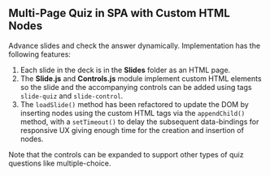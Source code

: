 ## Multi-Page Quiz in SPA with Custom HTML Nodes

Advance slides and check the answer dynamically. Implementation has the following features:
1. Each slide in the deck is in the **Slides** folder as an HTML page.
2. The **Slide.js** and **Controls.js** module implement custom HTML elements so the slide and the accompanying controls can be added using tags `slide-quiz` and `slide-control`.
3. The `loadSlide()` method has been refactored to update the DOM by inserting nodes using the custom HTML tags via the `appendChild()` method, with a `setTimeout()` to delay the subsequent data-bindings for responsive UX giving enough time for the creation and insertion of nodes.
 
Note that the controls can be expanded to support other types of quiz questions like multiple-choice.